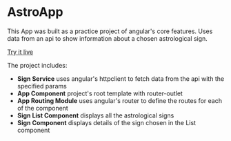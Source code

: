 # AstroApp

This App was built as a practice project of angular's core features.
Uses data from an api to show information about a chosen astrological sign.

[Try it live](https://astro.brunodeilhot.dev)

The project includes:
  - <b>Sign Service</b> uses angular's httpclient to fetch data from the api with the specified params
  - <b>App Component</b> project's root template with router-outlet
  - <b>App Routing Module</b> uses angular's router to define the routes for each of the component
  - <b>Sign List Component</b> displays all the astrological signs
  - <b>Sign Component</b> displays details of the sign chosen in the List component
